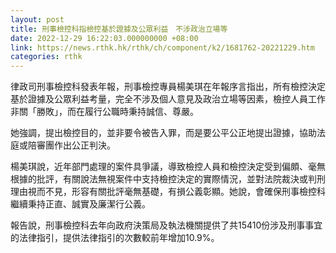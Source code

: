 ```yaml
---
layout: post
title: 刑事檢控科指檢控基於證據及公眾利益　不涉政治立場等
date: 2022-12-29 16:22:03.000000000 +08:00
link: https://news.rthk.hk/rthk/ch/component/k2/1681762-20221229.htm
categories: rthk
---
```


律政司刑事檢控科發表年報，刑事檢控專員楊美琪在年報序言指出，所有檢控決定基於證據及公眾利益考量，完全不涉及個人意見及政治立場等因素，檢控人員工作非關「勝敗」，而在履行公職時秉持誠信、尊嚴。

她強調，提出檢控目的，並非要令被告入罪，而是要公平公正地提出證據，協助法庭或陪審團作出公正判決。

楊美琪說，近年部門處理的案件具爭議，導致檢控人員和檢控決定受到偏頗、毫無根據的批評，有關說法無視案件中支持檢控決定的實際情況，並對法院裁決或判刑理由視而不見，形容有關批評毫無基礎，有損公義彰顯。她說，會確保刑事檢控科繼續秉持正直、誠實及廉潔行公義。

報告說，刑事檢控科去年向政府決策局及執法機關提供了共15410份涉及刑事事宜的法律指引，提供法律指引的次數較前年增加10.9%。
